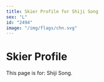 ```yaml
---
title: Skier Profile for Shiji Song
sex: "L"
id: "2494"
image: "/img/flags/chn.svg" 
---
```


# Skier Profile

This page is for: Shiji Song.
    